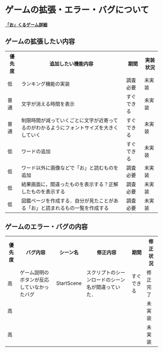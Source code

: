 # ゲームの拡張・エラー・バグについて

#### [「お」くるゲーム詳細](okuru_detail.md)

## ゲームの拡張したい内容

<table>
	<tr>
		<th>優先度</th>
		<th>追加したい機能内容</th>
		<th>期間</th>
		<th>実装状況</th>
	</tr>
	<tr>
		<td class="word-low">低</td>
		<td>ランキング機能の実装</td>
		<td>調査必要</td>
		<td>未実装</td>
	</tr>
	<tr>
		<td class="word-normal">普通</td>
		<td>文字が消える時間を表示</td>
		<td>すぐできる</td>
		<td>未実装</td>
	</tr>
	<tr>
		<td class="word-normal">普通</td>
		<td>制限時間が減っていくごとに文字が近寄ってるのがわかるようにフォントサイズを大きくしていく</td>
		<td>すぐできる</td>
		<td>未実装</td>
	</tr>
	<tr>
		<td class="word-low">低</td>
		<td>ワードの追加</td>
		<td>すぐできる</td>
		<td>未実装</td>
	</tr>
	<tr>
		<td class="word-low">低</td>
		<td>ワード以外に画像などで「お」と読むものを追加</td>
		<td>調査必要</td>
		<td>未実装</td>
	</tr>
	<tr>
		<td class="word-low">低</td>
		<td>結果画面に，間違ったものを表示する？正解したものを表示する</td>
		<td>調査必要</td>
		<td>未実装</td>
	</tr>
	<tr>
		<td class="word-low">低</td>
		<td>図鑑ページを作成する．自分が見たことがある「お」と読まれるもの一覧を作成する</td>
		<td>調査必要</td>
		<td>未実装</td>
	</tr>
</table>

## ゲームのエラー・バグの内容

<table>
	<tr>
		<th>優先度</th>
		<th>バグ内容</th>
		<th>シーン名</th>
		<th>修正内容</th>
		<th>期間</th>
		<th>修正状況</th>
	</tr>
	<tr>
		<td class="word-high">高</td>
		<td>ゲーム説明のボタンが反応していなかったバグ</td>
		<td>StartScene</td>
		<td>スクリプトのシーンロードのシーン名が間違っていた．</td>
		<td>すぐできる</td>
		<td>修正完了</td>
	</tr>
	<tr>
		<td class="word-high">高</td>
		<td></td>
		<td></td>
		<td></td>
		<td></td>
		<td>未実装</td>
	</tr>
	<tr>
		<td class="word-high">高</td>
		<td></td>
		<td></td>
		<td></td>
		<td></td>
		<td>未実装</td>
	</tr>
</table>
